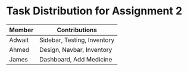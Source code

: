 # Task Distribution for Assignment 2

| Member  | Contributions                      |
|---------|-------------------------------------|
| Adwait  | Sidebar, Testing, Inventory         |
| Ahmed   | Design, Navbar, Inventory           |
| James   | Dashboard, Add Medicine             |
